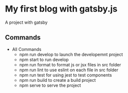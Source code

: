 # My first blog with gatsby.js

A project with gatsby

## Commands

* All Commands
  * npm run develop to launch the developemnt project
  * npm start to run develop
  * npm run format to format js or jsx files in src folder
  * npm run lint to use eslint on each file in src folder
  * npm run test for using jest to test components
  * npm run build to create a build project
  * npm serve to serve the project
